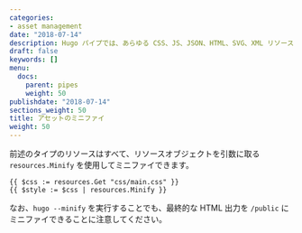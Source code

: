 ```yaml
---
categories:
- asset management
date: "2018-07-14"
description: Hugo パイプでは、あらゆる CSS、JS、JSON、HTML、SVG、XML リソースをミニファイ (minify) できます。
draft: false
keywords: []
menu:
  docs:
    parent: pipes
    weight: 50
publishdate: "2018-07-14"
sections_weight: 50
title: アセットのミニファイ
weight: 50
---
```


前述のタイプのリソースはすべて、リソースオブジェクトを引数に取る `resources.Minify` を使用してミニファイできます。

```go-html-template
{{ $css := resources.Get "css/main.css" }}
{{ $style := $css | resources.Minify }}
```

なお、`hugo --minify` を実行することでも、最終的な HTML 出力を `/public` にミニファイできることに注意してください。
